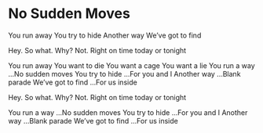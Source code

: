 # No Sudden Moves

You run away
You try to hide
Another way
We’ve got to find

Hey. So what. Why? Not. 
Right on time today or tonight

You run away
You want to die
You want a cage
You want a lie
You run a way
...No sudden moves
You try to hide
...For you and I
Another way
...Blank parade
We’ve got to find
...For us inside

Hey. So what. Why? Not. 
Right on time today or tonight

You run a way
...No sudden moves
You try to hide
...For you and I
Another way
...Blank parade
We’ve got to find
...For us inside


